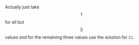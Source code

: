 Actually just take $$1$$ for all but $$3$$ values and for the remaining three values use the solution for `C1`.

